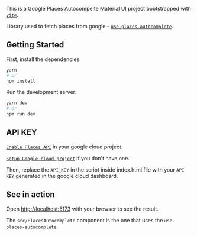 This is a Google Places Autocompelte Material UI project bootstrapped with [`vite`](https://github.com/vitejs/vite).

Library used to fetch places from google - [`use-places-autocomplete`](https://github.com/wellyshen/use-places-autocomplete).

## Getting Started

First, install the dependencies:

```bash
yarn
# or
npm install
```

Run the development server:

```bash
yarn dev
# or
npm run dev
```

## API KEY

[`Enable Places API`](https://developers.google.com/maps/documentation/javascript/places) in your google cloud project.

[`Setup Google cloud project`](https://developers.google.com/maps/documentation/javascript/cloud-setup) if you don't have one.

Then, replace the `API_KEY` in the script inside index.html file with your `API KEY` generated in the google cloud dashboard.

## See in action

Open [http://localhost:5173](http://localhost:5173) with your browser to see the result.

The `src/PlacesAutocomplete` component is the one that uses the `use-places-autocomplete`.


